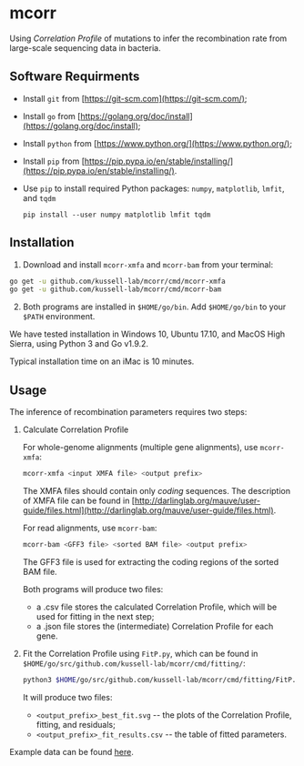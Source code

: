# mcorr
Using _Correlation Profile_ of mutations to infer the recombination rate from large-scale sequencing data in bacteria.

## Software Requirments
* Install `git` from [https://git-scm.com](https://git-scm.com/);
* Install `go` from [https://golang.org/doc/install](https://golang.org/doc/install);
* Install `python` from [https://www.python.org/](https://www.python.org/);
* Install `pip` from [https://pip.pypa.io/en/stable/installing/](https://pip.pypa.io/en/stable/installing/).
* Use `pip` to install required Python packages: `numpy`, `matplotlib`, `lmfit`, and `tqdm`

    `pip install --user numpy matplotlib lmfit tqdm`

## Installation
1. Download and install `mcorr-xmfa` and `mcorr-bam` from your terminal:
```sh
go get -u github.com/kussell-lab/mcorr/cmd/mcorr-xmfa
go get -u github.com/kussell-lab/mcorr/cmd/mcorr-bam
```
2. Both programs are installed in `$HOME/go/bin`. Add `$HOME/go/bin` to your `$PATH` environment.

We have tested installation in Windows 10, Ubuntu 17.10, and MacOS High Sierra, using Python 3 and Go v1.9.2.

Typical installation time on an iMac is 10 minutes.

## Usage
The inference of recombination parameters requires two steps:

1. Calculate Correlation Profile

    For whole-genome alignments (multiple gene alignments), use `mcorr-xmfa`:

    ```sh
    mcorr-xmfa <input XMFA file> <output prefix>
    ```
    The XMFA files should contain only *coding* sequences. The description of XMFA file can be found in [http://darlinglab.org/mauve/user-guide/files.html](http://darlinglab.org/mauve/user-guide/files.html).

    For read alignments, use `mcorr-bam`:
    ```sh
    mcorr-bam <GFF3 file> <sorted BAM file> <output prefix>
    ```
    The GFF3 file is used for extracting the coding regions of the sorted BAM file.

    Both programs will produce two files:
    * a .csv file stores the calculated Correlation Profile, which will be used for fitting in the next step;
    * a .json file stores the (intermediate) Correlation Profile for each gene.

2. Fit the Correlation Profile using `FitP.py`, which can be found in `$HOME/go/src/github.com/kussell-lab/mcorr/cmd/fitting/`:

    ```sh
    python3 $HOME/go/src/github.com/kussell-lab/mcorr/cmd/fitting/FitP.py <input (the .csv file)> <output prefix>
    ```

    It will produce two files:

    * `<output_prefix>_best_fit.svg` -- the plots of the Correlation Profile, fitting, and residuals;
    * `<output_prefix>_fit_results.csv` -- the table of fitted parameters.

Example data can be found [here](https://github.com/kussell-lab/mcorr_examples).
